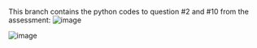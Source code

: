 This branch contains the python codes to question #2 and #10 from the assessment:
![image](https://github.com/user-attachments/assets/45c3d484-6880-46c4-a327-5c7acc00d224)

![image](https://github.com/user-attachments/assets/5fd3ba36-fb17-4d5f-87b7-c8ef0dfe585d)
